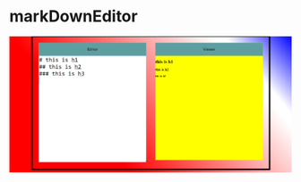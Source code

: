 # markDownEditor

![screenshot](https://github.com/thapaAshish/markDownEditor/blob/master/screenshot/Capture.PNG)
